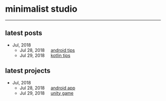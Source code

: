# minimalist studio
<hr/>

## latest posts
* Jul, 2018 <br/>
  * Jul 28, 2018 &nbsp;&nbsp;&nbsp; [android tips](blog)
  * Jul 29, 2018 &nbsp;&nbsp;&nbsp; [kotlin tips](blog)

## latest projects
* Jul, 2018
  * Jul 28, 2018 &nbsp;&nbsp;&nbsp; [android app](projects)
  * Jul 29, 2018 &nbsp;&nbsp;&nbsp; [unity game](projects)
